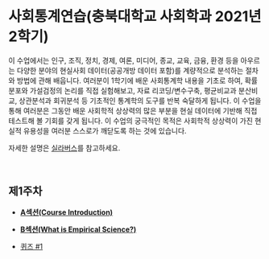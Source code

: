 # 사회통계연습(충북대학교 사회학과 2021년 2학기)


이 수업에서는 인구, 조직, 정치, 경제, 여론, 미디어, 종교, 교육, 금융, 환경 등을 아우르는 다양한 분야의 현실사회 데이터(공공개방 데이터 포함)를 계량적으로 분석하는 절차와 방법에 관해 배웁니다. 여러분이 1학기에 배운 사회통계학 내용을 기초로 하여, 확률분포와 가설검정의 논리를 직접 실험해보고, 자료 리코딩/변수구축, 평균비교과 분산비교, 상관분석과 회귀분석 등 기초적인 통계학의 도구를 반복 숙달하게 됩니다. 이 수업을 통해 여러분은 그동안 배운 사회학적 상상력의 많은 부분을 현실 데이터에 기반해 직접 테스트해 볼 기회를 갖게 됩니다. 이 수업의 궁극적인 목적은 사회학적 상상력이 가진 현실적 유용성을 여러분 스스로가 깨닫도록 하는 것에 있습니다.

자세한 설명은 [실라버스](https://github.com/hxk271/Syllabi/blob/main/5663018(2021-2).pdf)를 참고하세요.

<br/>

## 제1주차

-  [**A섹션(Course Introduction)**](https://github.com/hxk271/Syllabi/blob/main/8969001(2021-2).pdf)

-  [**B섹션(What is Empirical Science?)**](https://github.com/hxk271/Syllabi/blob/main/5663062(2021-2).pdf)

-  [퀴즈 #1](https://github.com/hxk271/Syllabi/blob/main/5663062(2021-2).pdf)
